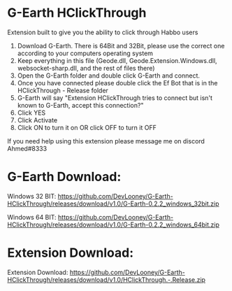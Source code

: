 # G-Earth HClickThrough
Extension built to give you the ability to click through Habbo users

1. Download G-Earth. There is 64Bit and 32Bit, please use the correct one according to your computers operating system
2. Keep everything in this file (Geode.dll, Geode.Extension.Windows.dll, websocket-sharp.dll, and the rest of files there)
3. Open the G-Earth folder and double click G-Earth and connect.
4. Once you have connected please double click the Ef Bot that is in the HClickThrough - Release folder
5. G-Earth will say "Extension HClickThrough tries to connect but isn't known to G-Earth, accept this connection?"
6. Click YES
7. Click Activate
8. Click ON to turn it on OR click OFF to turn it OFF

If you need help using this extension please message me on discord Ahmed#8333

# G-Earth Download:

Windows 32 BIT: https://github.com/DevLooney/G-Earth-HClickThrough/releases/download/v1.0/G-Earth-0.2.2_windows_32bit.zip

Windows 64 BIT: https://github.com/DevLooney/G-Earth-HClickThrough/releases/download/v1.0/G-Earth-0.2.2_windows_64bit.zip

# Extension Download:

Extension Download: https://github.com/DevLooney/G-Earth-HClickThrough/releases/download/v1.0/HClickThrough.-.Release.zip

